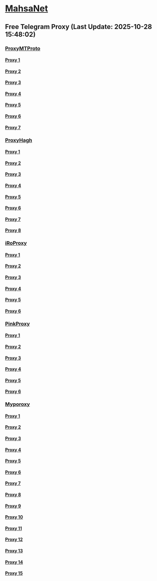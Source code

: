 
# [MahsaNet](https://t.me/mahsa_net)
## Free Telegram Proxy (Last Update: 2025-10-28 15:48:02)
### [ProxyMTProto](https://t.me/ProxyMTProto)
#### [Proxy 1](tg://proxy?server=download-zone.movie-hostings.co.uk.&port=8443&secret=EERighJJvXrFGRMCIMJdCQRueWVrdGFuZXQuY29tZmFyYWthdi5jb212YW4ubmFqdmEuY29tAAAAAAAAAAAAAAAAAAAAAAAAAAAAAAAAAAAAAAAAAAAAAAAAAAAAAAAAAAAAAAAAAAAAAAAAAAAAAAAAAAAAAAAAAAAAAAAAAAAAAAA)
#### [Proxy 2](tg://proxy?server=support.movie-hostings.co.uk.&port=8443&secret=EERighJJvXrFGRMCIMJdCQRueWVrdGFuZXQuY29tZmFyYWthdi5jb212YW4ubmFqdmEuY29tAAAAAAAAAAAAAAAAAAAAAAAAAAAAAAAAAAAAAAAAAAAAAAAAAAAAAAAAAAAAAAAAAAAAAAAAAAAAAAAAAAAAAAAAAAAAAAAAAAAAAAA)
#### [Proxy 3](tg://proxy?server=65.108.44.87&port=443&secret=eecBAgABAAfwAwOG4kw63QAAAARueWVrdGFuZXQuY29tZmFyYWthdi5jb212YW4ubmFqdmEuY29t)
#### [Proxy 4](tg://proxy?server=92.246.87.90&port=443&secret=EERighJJvXrFGRMCIMJdCQRueWVrdGFuZXQuY29tZmFyYWthdi5jb212YW4ubmFqdmEuY29tAAAAAAAAAAAAAAAAAAAAAAAAAAAAAAAAAAAAAAAAAAAAAAAAAAAAAAAAAAAAAAAAAAAAAAAAAAAAAAAAAAAAAAAAAAAAAAAAAAAAAAA)
#### [Proxy 5](tg://proxy?server=65.109.107.174&port=443&secret=eecBAgABAAfwAwOG4kw63QAAAARueWVrdGFuZXQuY29tZmFyYWthdi5jb212YW4ubmFqdmEuY29t)
#### [Proxy 6](tg://proxy?server=140.233.167.148&port=443&secret=EERighJJvXrFGRMCIMJdCQRueWVrdGFuZXQuY29tZmFyYWthdi5jb212YW4ubmFqdmEuY29tAAAAAAAAAAAAAAAAAAAAAAAAAAAAAAAAAAAAAAAAAAAAAAAAAAAAAAAAAAAAAAAAAAAAAAAAAAAAAAAAAAAAAAAAAAAAAAAAAAAAAAA)
#### [Proxy 7](tg://proxy?server=184.174.98.35&port=443&secret=eecBAgABAAfwAwOG4kw63QAAAARueWVrdGFuZXQuY29tZmFyYWthdi5jb212YW4ubmFqdmEuY29t)
### [ProxyHagh](https://t.me/ProxyHagh)
#### [Proxy 1](tg://proxy?server=siteimproves.space&port=1080&secret=79e344818749bd7ac519130220c25d09)
#### [Proxy 2](tg://proxy?server=fasst.sitemcinet.co.uk&port=443&secret=7gAA8A8Pd1VV____9QBuLmltZWRpYS5zdGVhbXBvd2VyZWQuY29t)
#### [Proxy 3](tg://proxy?server=siteimproves.space&port=1080&secret=79e344818749bd7ac519130220c25d09)
#### [Proxy 4](tg://proxy?server=fasst.sitemcinet.co.uk&port=443&secret=7gAA8A8Pd1VV____9QBuLmltZWRpYS5zdGVhbXBvd2VyZWQuY29t)
#### [Proxy 5](tg://proxy?server=siteimproves.space&port=1080&secret=79e344818749bd7ac519130220c25d09)
#### [Proxy 6](tg://proxy?server=fasst.sitemcinet.co.uk&port=443&secret=7gAA8A8Pd1VV____9QBuLmltZWRpYS5zdGVhbXBvd2VyZWQuY29t)
#### [Proxy 7](tg://proxy?server=siteimproves.space&port=1080&secret=79e344818749bd7ac519130220c25d09)
#### [Proxy 8](tg://proxy?server=fasst.sitemcinet.co.uk&port=443&secret=7gAA8A8Pd1VV____9QBuLmltZWRpYS5zdGVhbXBvd2VyZWQuY29t)
### [iRoProxy](https://t.me/iRoProxy)
#### [Proxy 1](tg://proxy?server=163.5.31.208&port=443&secret=eecBAgABAAfwAwOG4kw63QAAAARueWVrdGFuZXQuY29tZmFyYWthdi5jb212YW4ubmFqdmEuY29tAAAAAAAAAAAAAAAAAAAAAAAAAAAAAAAAAAAAAAAAAAAAAAAAAAAAAAAAAAAAAAAAAAAAAAAAAAAAAAAAAAAAAAAAAAAAAAAAAAAAAAA)
#### [Proxy 2](tg://proxy?server=163.5.31.209&port=155&secret=EERighJJvXrFGRMCIMJdCQRueWVrdGFuZXQuY29tZmFyYWthdi5jb212YW4ubmFqdmEuY29tAAAAAAAAAAAAAAAAAAAAAAAAAAAAAAAAAAAAAAAAAAAAAAAAAAAAAAAAAAAAAAAAAAAAAAAAAAAAAAAAAAAAAAAAAAAAAAAAAAAAAAA)
#### [Proxy 3](tg://proxy?server=163.5.31.237&port=443&secret=eecBAgABAAfwAwOG4kw63QAAAARueWVrdGFuZXQuY29tZmFyYWthdi5jb212YW4ubmFqdmEuY29tAAAAAAAAAAAAAAAAAAAAAAAAAAAAAAAAAAAAAAAAAAAAAAAAAAAAAAAAAAAAAAAAAAAAAAAAAAAAAAAAAAAAAAAAAAAAAAAAAAAAAAA)
#### [Proxy 4](tg://proxy?server=163.5.31.228&port=200&secret=eeNEgYdJvXrFGRMCIMJdCQtY2RueWVrdGFuZXQuY29tZmFyYWthdi5jb212YW4ubmFqdmEuY29tAAAAAAAAAAAAAAAAAAAAAAAAAAAAAAAA)
#### [Proxy 5](tg://proxy?server=163.5.31.210&port=155&secret=EERighJJvXrFGRMCIMJdCQRueWVrdGFuZXQuY29tZmFyYWthdi5jb212YW4ubmFqdmEuY29tAAAAAAAAAAAAAAAAAAAAAAAAAAAAAAAAAAAAAAAAAAAAAAAAAAAAAAAAAAAAAAAAAAAAAAAAAAAAAAAAAAAAAAAAAAAAAAAAAAAAAAA)
#### [Proxy 6](tg://proxy?server=163.5.31.231&port=443&secret=eecBAgABAAfwAwOG4kw63QAAAARueWVrdGFuZXQuY29tZmFyYWthdi5jb212YW4ubmFqdmEuY29tAAAAAAAAAAAAAAAAAAAAAAAAAAAAAAAAAAAAAAAAAAAAAAAAAAAAAAAAAAAAAAAAAAAAAAAAAAAAAAAAAAAAAAAAAAAAAAAAAAAAAAA)
### [PinkProxy](https://t.me/PinkProxy)
#### [Proxy 1](tg://proxy?server=norway.algiers.ir&port=23&secret=eeNEgYdJvXrFGRMCIMJdCQtY2RueWVrdGFuZXQuY29tZmFyYWthdi5jb212YW4ubmFqdmEuY29tAAAAAAAAAAAAAAAAAAAAAAAAAAAAAAAA)
#### [Proxy 2](tg://proxy?server=sweden.bariloche.ir&port=23&secret=eeNEgYdJvXrFGRMCIMJdCQtY2RueWVrdGFuZXQuY29tZmFyYWthdi5jb212YW4ubmFqdmEuY29tAAAAAAAAAAAAAAAAAAAAAAAAAAAAAAAA)
#### [Proxy 3](tg://proxy?server=sweden.bariloche.ir&port=23&secret=eeNEgYdJvXrFGRMCIMJdCQtY2RueWVrdGFuZXQuY29tZmFyYWthdi5jb212YW4ubmFqdmEuY29tAAAAAAAAAAAAAAAAAAAAAAAAAAAAAAAA)
#### [Proxy 4](tg://proxy?server=norway.algiers.ir&port=23&secret=eeNEgYdJvXrFGRMCIMJdCQtY2RueWVrdGFuZXQuY29tZmFyYWthdi5jb212YW4ubmFqdmEuY29tAAAAAAAAAAAAAAAAAAAAAAAAAAAAAAAA)
#### [Proxy 5](tg://proxy?server=finland.fortaleza.ir&port=23&secret=eeNEgYdJvXrFGRMCIMJdCQtY2RueWVrdGFuZXQuY29tZmFyYWthdi5jb212YW4ubmFqdmEuY29tAAAAAAAAAAAAAAAAAAAAAAAAAAAAAAAA)
#### [Proxy 6](tg://proxy?server=finland.fortaleza.ir&port=23&secret=eeNEgYdJvXrFGRMCIMJdCQtY2RueWVrdGFuZXQuY29tZmFyYWthdi5jb212YW4ubmFqdmEuY29tAAAAAAAAAAAAAAAAAAAAAAAAAAAAAAAA)
### [Myporoxy](https://t.me/Myporoxy)
#### [Proxy 1](tg://proxy?server=www.weblog.com.revayat-karan.ir&port=44300&secret=EEABAzJJlbB8AwOG6Ibn8QRueWVrdGFuZXQuY29tZmFyYWthdi5jb212YW4ubmFqdmEuY29tAAAAAAAAAAAAAAAAAAAAAAAAAAAAAAAAAAAAAAAAAAAAAAAAAAAAAAAAAAAAAAAAAAAAAAAAAAAAAAAAAAAAAAAAAAAAAAAAAAAAAAAA)
#### [Proxy 2](tg://proxy?server=https.romanticia.co.uk.&port=443&secret=EEABAzJJlbB8AwOG6Ibn8QRueWVrdGFuZXQuY29tZmFyYWthdi5jb212YW4ubmFqdmEuY29tAAAAAAAAAAAAAAAAAAAAAAAAAAAAAAAAAAAAAAAAAAAAAAAAAAAAAAAAAAAAAAAAAAAAAAAAAAAAAAAAAAAAAAAAAAAAAAAAAAAAAAAA)
#### [Proxy 3](tg://proxy?server=yaris-bougati.carton-nostal.venus-kalman.mrkolani.ir&port=443&secret=EEABAzJJlbB8AwOG6Ibn8QRueWVrdGFuZXQuY29tZmFyYWthdi5jb212YW4ubmFqdmEuY29tAAAAAAAAAAAAAAAAAAAAAAAAAAAAAAAAAAAAAAAAAAAAAAAAAAAAAAAAAAAAAAAAAAAAAAAAAAAAAAAAAAAAAAAAAAAAAAAAAAAAAAAA)
#### [Proxy 4](tg://proxy?server=lokmas-berco.web-co.www.kizashi.co.uk&port=9060&secret=EEABAzJJlbB8AwOG6Ibn8QRueWVrdGFuZXQuY29tZmFyYWthdi5jb212YW4ubmFqdmEuY29tAAAAAAAAAAAAAAAAAAAAAAAAAAAAAAAAAAAAAAAAAAAAAAAAAAAAAAAAAAAAAAAAAAAAAAAAAAAAAAAAAAAAAAAAAAAAAAAAAAAAAAAA)
#### [Proxy 5](tg://proxy?server=www.weblog.com.revayat-karan.ir&port=44300&secret=EEABAzJJlbB8AwOG6Ibn8QRueWVrdGFuZXQuY29tZmFyYWthdi5jb212YW4ubmFqdmEuY29tAAAAAAAAAAAAAAAAAAAAAAAAAAAAAAAAAAAAAAAAAAAAAAAAAAAAAAAAAAAAAAAAAAAAAAAAAAAAAAAAAAAAAAAAAAAAAAAAAAAAAAAA)
#### [Proxy 6](tg://proxy?server=https.romanticia.co.uk.&port=443&secret=EEABAzJJlbB8AwOG6Ibn8QRueWVrdGFuZXQuY29tZmFyYWthdi5jb212YW4ubmFqdmEuY29tAAAAAAAAAAAAAAAAAAAAAAAAAAAAAAAAAAAAAAAAAAAAAAAAAAAAAAAAAAAAAAAAAAAAAAAAAAAAAAAAAAAAAAAAAAAAAAAAAAAAAAAA)
#### [Proxy 7](tg://proxy?server=yaris-bougati.carton-nostal.venus-kalman.mrkolani.ir&port=443&secret=EEABAzJJlbB8AwOG6Ibn8QRueWVrdGFuZXQuY29tZmFyYWthdi5jb212YW4ubmFqdmEuY29tAAAAAAAAAAAAAAAAAAAAAAAAAAAAAAAAAAAAAAAAAAAAAAAAAAAAAAAAAAAAAAAAAAAAAAAAAAAAAAAAAAAAAAAAAAAAAAAAAAAAAAAA)
#### [Proxy 8](tg://proxy?server=lokmas-berco.web-co.www.kizashi.co.uk&port=9060&secret=EEABAzJJlbB8AwOG6Ibn8QRueWVrdGFuZXQuY29tZmFyYWthdi5jb212YW4ubmFqdmEuY29tAAAAAAAAAAAAAAAAAAAAAAAAAAAAAAAAAAAAAAAAAAAAAAAAAAAAAAAAAAAAAAAAAAAAAAAAAAAAAAAAAAAAAAAAAAAAAAAAAAAAAAAA)
#### [Proxy 9](tg://proxy?server=www.weblog.com.revayat-karan.ir&port=44300&secret=EEABAzJJlbB8AwOG6Ibn8QRueWVrdGFuZXQuY29tZmFyYWthdi5jb212YW4ubmFqdmEuY29tAAAAAAAAAAAAAAAAAAAAAAAAAAAAAAAAAAAAAAAAAAAAAAAAAAAAAAAAAAAAAAAAAAAAAAAAAAAAAAAAAAAAAAAAAAAAAAAAAAAAAAAA)
#### [Proxy 10](tg://proxy?server=https.romanticia.co.uk.&port=443&secret=EEABAzJJlbB8AwOG6Ibn8QRueWVrdGFuZXQuY29tZmFyYWthdi5jb212YW4ubmFqdmEuY29tAAAAAAAAAAAAAAAAAAAAAAAAAAAAAAAAAAAAAAAAAAAAAAAAAAAAAAAAAAAAAAAAAAAAAAAAAAAAAAAAAAAAAAAAAAAAAAAAAAAAAAAA)
#### [Proxy 11](tg://proxy?server=yaris-bougati.carton-nostal.venus-kalman.mrkolani.ir&port=443&secret=EEABAzJJlbB8AwOG6Ibn8QRueWVrdGFuZXQuY29tZmFyYWthdi5jb212YW4ubmFqdmEuY29tAAAAAAAAAAAAAAAAAAAAAAAAAAAAAAAAAAAAAAAAAAAAAAAAAAAAAAAAAAAAAAAAAAAAAAAAAAAAAAAAAAAAAAAAAAAAAAAAAAAAAAAA)
#### [Proxy 12](tg://proxy?server=lokmas-berco.web-co.www.kizashi.co.uk&port=9060&secret=EEABAzJJlbB8AwOG6Ibn8QRueWVrdGFuZXQuY29tZmFyYWthdi5jb212YW4ubmFqdmEuY29tAAAAAAAAAAAAAAAAAAAAAAAAAAAAAAAAAAAAAAAAAAAAAAAAAAAAAAAAAAAAAAAAAAAAAAAAAAAAAAAAAAAAAAAAAAAAAAAAAAAAAAAA)
#### [Proxy 13](tg://proxy?server=www.weblog.com.revayat-karan.ir&port=44300&secret=EEABAzJJlbB8AwOG6Ibn8QRueWVrdGFuZXQuY29tZmFyYWthdi5jb212YW4ubmFqdmEuY29tAAAAAAAAAAAAAAAAAAAAAAAAAAAAAAAAAAAAAAAAAAAAAAAAAAAAAAAAAAAAAAAAAAAAAAAAAAAAAAAAAAAAAAAAAAAAAAAAAAAAAAAA)
#### [Proxy 14](tg://proxy?server=https.romanticia.co.uk.&port=443&secret=EEABAzJJlbB8AwOG6Ibn8QRueWVrdGFuZXQuY29tZmFyYWthdi5jb212YW4ubmFqdmEuY29tAAAAAAAAAAAAAAAAAAAAAAAAAAAAAAAAAAAAAAAAAAAAAAAAAAAAAAAAAAAAAAAAAAAAAAAAAAAAAAAAAAAAAAAAAAAAAAAAAAAAAAAA)
#### [Proxy 15](tg://proxy?server=yaris-bougati.carton-nostal.venus-kalman.mrkolani.ir&port=443&secret=EEABAzJJlbB8AwOG6Ibn8QRueWVrdGFuZXQuY29tZmFyYWthdi5jb212YW4ubmFqdmEuY29tAAAAAAAAAAAAAAAAAAAAAAAAAAAAAAAAAAAAAAAAAAAAAAAAAAAAAAAAAAAAAAAAAAAAAAAAAAAAAAAAAAAAAAAAAAAAAAAAAAAAAAAA)

    
